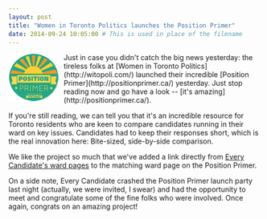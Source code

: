 ```yaml
---
layout: post
title: "Women in Toronto Politics launches the Position Primer"
date: 2014-09-24 10:05:00 # This is used in place of the filename
---
```

<img src="/public/img/position-primer-logo.png" style="float: left; padding: 0 10px 10px 0;">
Just in case you didn't catch the big news yesterday: the tireless folks at [Women in Toronto Politics](http://witopoli.com/) launched their incredible [Position Primer](http://positionprimer.ca/) yesterday. Just stop reading now and go have a look -- [it's amazing](http://positionprimer.ca/).

If you're still reading, we can tell you that it's an incredible resource for Toronto residents who are keen to compare candidates running in their ward on key issues. Candidates had to keep their responses short, which is the real innovation here: Bite-sized, side-by-side comparison.

We like the project so much that we've added a link directly from [Every Candidate's ward pages](/wards/) to the matching ward page on the Position Primer. 

On a side note, Every Candidate crashed the Position Primer launch party last night (actually, we were invited, I swear) and had the opportunity to meet and congratulate some of the fine folks who were involved.  Once again, congrats on an amazing project! 
